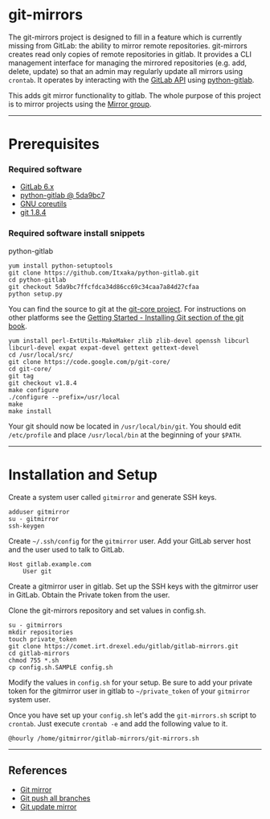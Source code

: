 # git-mirrors

The git-mirrors project is designed to fill in a feature which is currently missing from GitLab: the ability to mirror remote repositories.  git-mirrors creates read only copies of remote repositories in gitlab.  It provides a CLI management interface for managing the mirrored repositories (e.g. add, delete, update) so that an admin may regularly update all mirrors using `crontab`.  It operates by interacting with the [GitLab API][1] using [python-gitlab][2].

This adds git mirror functionality to gitlab.  The whole purpose of this project is to mirror projects using the [Mirror group](https://comet.irt.drexel.edu/admin/groups/mirrors).


---
# Prerequisites

### Required software

* [GitLab 6.x][3]
* [python-gitlab @ 5da9bc7][2]
* [GNU coreutils][4]
* [git 1.8.4][5]

### Required software install snippets
python-gitlab

    yum install python-setuptools
    git clone https://github.com/Itxaka/python-gitlab.git
    cd python-gitlab
    git checkout 5da9bc7ffcfdca34d86cc69c34caa7a84d27cfaa
    python setup.py

You can find the source to git at the [git-core project](http://code.google.com/p/git-core/).  For instructions on other platforms see the [Getting Started - Installing Git section of the git book](http://git-scm.com/book/en/Getting-Started-Installing-Git).

    yum install perl-ExtUtils-MakeMaker zlib zlib-devel openssh libcurl libcurl-devel expat expat-devel gettext gettext-devel
    cd /usr/local/src/
    git clone https://code.google.com/p/git-core/
    cd git-core/
    git tag
    git checkout v1.8.4
    make configure
    ./configure --prefix=/usr/local
    make
    make install

Your git should now be located in `/usr/local/bin/git`.  You should edit `/etc/profile` and place `/usr/local/bin` at the beginning of your `$PATH`.


---
# Installation and Setup

Create a system user called `gitmirror` and generate SSH keys.

    adduser gitmirror
    su - gitmirror
    ssh-keygen

Create `~/.ssh/config` for the `gitmirror` user.  Add your GitLab server host and the user used to talk to GitLab.

    Host gitlab.example.com
        User git

Create a gitmirror user in gitlab.  Set up the SSH keys with the gitmirror user in GitLab.  Obtain the Private token from the user.

Clone the git-mirrors repository and set values in config.sh.

    su - gitmirrors
    mkdir repositories
    touch private_token
    git clone https://comet.irt.drexel.edu/gitlab/gitlab-mirrors.git
    cd gitlab-mirrors
    chmod 755 *.sh
    cp config.sh.SAMPLE config.sh

Modify the values in `config.sh` for your setup.  Be sure to add your private token for the gitmirror user in gitlab to `~/private_token` of your `gitmirror` system user.

Once you have set up your `config.sh` let's add the `git-mirrors.sh` script to `crontab`.  Just execute `crontab -e` and add the following value to it.

    @hourly /home/gitmirror/gitlab-mirrors/git-mirrors.sh

---
## References

* [Git mirror](http://stackoverflow.com/questions/2756747/mirror-a-git-repository-by-pulling)
* [Git push all branches](http://stackoverflow.com/questions/1914579/set-up-git-to-pull-and-push-all-branches)
* [Git update mirror](https://github.com/ndechesne/git-mirror/blob/master/git-mirror)

[1]: https://github.com/gitlabhq/gitlabhq/blob/master/doc/api/README.md
[2]: https://github.com/Itxaka/python-gitlab
[3]: https://github.com/gitlabhq/gitlabhq/tree/6-0-stable
[4]: http://www.gnu.org/software/coreutils/
[5]: http://git-scm.com/
